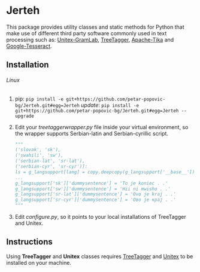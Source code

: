 # Jerteh
This package provides utility classes and static methods for Python that make use of different third party software commonly used in text processing such as: [Unitex-GramLab](https://unitexgramlab.org/), [TreeTagger](https://www.cis.uni-muenchen.de/~schmid/tools/TreeTagger/), [Apache-Tika](https://tika.apache.org/) and [Google-Tesseract](https://opensource.google/projects/tesseract). 

## Installation
###### Linux
1. pip: `pip install -e git+https://github.com/petar-popovic-bg/Jerteh.git#egg=Jerteh`
   *update*: `pip install -e git+https://github.com/petar-popovic-bg/Jerteh.git#egg=Jerteh --upgrade`

2. Edit your *treetaggerwrapper.py* file inside your virtual environment, so the wrapper supports Serbian-latin and Serbian-cyrillic script.
    ```python
   """
   ('slovak', 'sk'),
   ('swahili', 'sw'),
   ('serbian-lat', 'sr-lat'),
   ('serbian-cyr', 'sr-cyr')]:
   ls = g_langsupport[lang] = copy.deepcopy(g_langsupport['__base__'])
   ...
   g_langsupport['sk']['dummysentence'] = 'To je koniec . .'
   g_langsupport['sw']['dummysentence'] = 'Hii ni mwisho . .'
   g_langsupport['sr-lat']['dummysentence'] = 'Ovo je kraj . .'
   g_langsupport['sr-cyr']['dummysentence'] = 'Ово је крај . .'
   """
    ```

3. Edit *configure.py*, so it points to your local installations of TreeTagger and Unitex.
## Instructions
Using **TreeTagger** and **Unitex** classes requires [TreeTagger](https://www.cis.uni-muenchen.de/~schmid/tools/TreeTagger/) and [Unitex](https://unitexgramlab.org/) to be installed on your machine.
